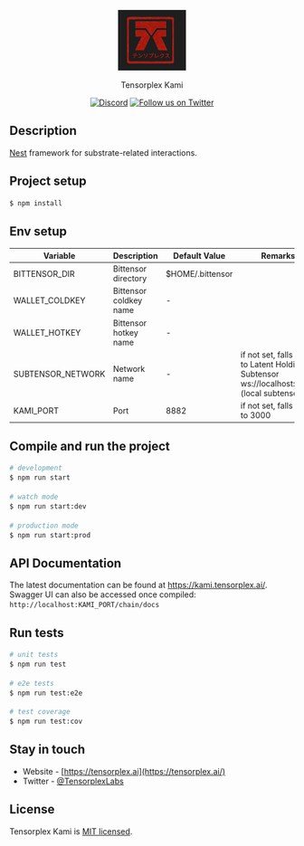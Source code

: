 <p align="center">
  <a href="http://tensorplex.ai" target="blank"><img src="docs/assets/tensorplex-kami-logo.jpg" width="120" alt="Tensorplex Kami Logo" /></a>
</p>


  <p align="center">Tensorplex Kami</p>
    <p align="center">
<a href="https://discord.gg/RBNrKgtBhz" target="_blank"><img src="https://img.shields.io/badge/discord-online-brightgreen.svg" alt="Discord"/></a>
  <a href="https://x.com/TensorplexLabs" target="_blank"><img src="https://img.shields.io/twitter/follow/nestframework.svg?style=social&label=Follow" alt="Follow us on Twitter"></a>
</p>
  <!--[![Backers on Open Collective](https://opencollective.com/nest/backers/badge.svg)](https://opencollective.com/nest#backer)
  [![Sponsors on Open Collective](https://opencollective.com/nest/sponsors/badge.svg)](https://opencollective.com/nest#sponsor)-->

## Description

[Nest](https://github.com/nestjs/nest) framework for substrate-related interactions.

## Project setup

```bash
$ npm install
```

## Env setup
| Variable            | Description                                                       | Default Value                               | Remarks                                                                                                                                                     |
| ------------------- | ----------------------------------------------------------------- | ------------------------------------------- | ----------------------------------------------------------------------------------------------------------------------------------------------------------- |
| BITTENSOR_DIR       | Bittensor directory                                               | $HOME/.bittensor                            |                                                                                                                                                             |
| WALLET_COLDKEY      | Bittensor coldkey name                                            | -                                           |                                                                                                                                                             |
| WALLET_HOTKEY       | Bittensor hotkey name                                             | -                                           |                                                                                                                                                             |                                                                                                                       |
| SUBTENSOR_NETWORK   | Network name                                                      | -                                     | if not set, falls back to Latent Holdings Subtensor <br> ws://localhost:9944 (local subtensor)                                                                                             |
| KAMI_PORT   | Port                                                      | 8882                                     | if not set, falls back to 3000                           



## Compile and run the project

```bash
# development
$ npm run start

# watch mode
$ npm run start:dev

# production mode
$ npm run start:prod
```

## API Documentation
The latest documentation can be found at https://kami.tensorplex.ai/. Swagger UI can also be accessed once compiled: ```http://localhost:KAMI_PORT/chain/docs```

## Run tests

```bash
# unit tests
$ npm run test

# e2e tests
$ npm run test:e2e

# test coverage
$ npm run test:cov
```

## Stay in touch

- Website - [https://tensorplex.ai](https://tensorplex.ai/)
- Twitter - [@TensorplexLabs](https://x.com/TensorplexLabs)

## License

Tensorplex Kami is [MIT licensed](https://github.com/nestjs/nest/blob/master/LICENSE).
